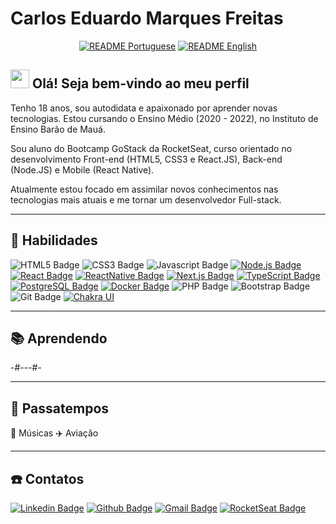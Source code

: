 # Carlos Eduardo Marques Freitas

<div align="center">

  [![README Portuguese](https://img.shields.io/badge/Readme-PT--BR-success?style=for-the-badge)](https://github.com/carlosmfreitas2409/carlosmfreitas2409/blob/master/README.md)
  [![README English](https://img.shields.io/badge/Readme-EN--US-blue?style=for-the-badge)](https://github.com/carlosmfreitas2409/carlosmfreitas2409/blob/master/README_EN.md)

</div>

## <img src="https://media.giphy.com/media/hvRJCLFzcasrR4ia7z/giphy.gif" width="30px"> Olá! Seja bem-vindo ao meu perfil

Tenho 18 anos, sou autodidata e apaixonado por aprender novas tecnologias. Estou cursando o Ensino Médio (2020 - 2022), no Instituto de Ensino Barão de Mauá.

Sou aluno do Bootcamp GoStack da RocketSeat, curso orientado no desenvolvimento Front-end (HTML5, CSS3 e React.JS), Back-end (Node.JS) e Mobile (React Native).

Atualmente estou focado em assimilar novos conhecimentos nas tecnologias mais atuais e me tornar um desenvolvedor Full-stack.

---

## :pushpin: Habilidades

![HTML5 Badge](https://img.shields.io/badge/-HTML5-E34F26?style=flat-square&logo=HTML5&logoColor=white)
![CSS3 Badge](https://img.shields.io/badge/-CSS3-1572B6?style=flat-square&logo=CSS3&logoColor=white)
![Javascript Badge](https://img.shields.io/badge/-Javascript-F29400?style=flat-square&logo=javascript&logoColor=white)
[![Node.js Badge](https://img.shields.io/badge/-Node.js-339933?style=flat-square&logo=node.js&logoColor=white&link=https://nodejs.org/en/)](https://nodejs.org/en/)
[![React Badge](https://img.shields.io/badge/-ReactJS-13B5EA?style=flat-square&logo=react&logoColor=white&link=https://reactjs.org)](https://reactjs.org)
[![ReactNative Badge](https://img.shields.io/badge/-React_Native-563D7C?style=flat-square&logo=react&logoColor=white&link=https://reactnative.dev)](https://reactnative.dev)
[![Next.js Badge](https://img.shields.io/badge/-Next.js-ffffff?style=flat-square&logo=next.js&logoColor=black&link=https://nextjs.org/)](https://nextjs.org/)
[![TypeScript Badge](https://img.shields.io/badge/-TypeScript-007ACC?style=flat-square&logo=typescript&logoColor=white&link=https://typescriptlang.org)](https://typescriptlang.org)
[![PostgreSQL Badge](https://img.shields.io/badge/-PostgreSQL-336791?style=flat-square&logo=postgresql&logoColor=white&link=https://postgresql.org)](https://postgresql.org)
[![Docker Badge](https://img.shields.io/badge/-Docker-2496ED?style=flat-square&logo=docker&logoColor=white&link=https://docker.com)](https://docker.com)
![PHP Badge](https://img.shields.io/badge/-PHP-8993BE?style=flat-square&logo=php&logoColor=white)
![Bootstrap Badge](https://img.shields.io/badge/-Bootstrap-563D7C?style=flat-square&logo=bootstrap&logoColor=white)
![Git Badge](https://img.shields.io/badge/-GIT-F34F29?style=flat-square&logo=git&logoColor=white)
[![Chakra UI](https://img.shields.io/badge/-Chakra_UI-%23319795?style=flat-square&logo=chakra-ui&logoColor=white&link=https://chakra-ui.com)](https://chakra-ui.com)

---

## :books: Aprendendo

-#---#-

---

## :purple_heart: Passatempos

:musical_note: Músicas
:airplane: Aviação

---

## :phone: Contatos

[![Linkedin Badge](https://img.shields.io/badge/-Carlos_Eduardo_Marques_Freitas-blue?style=flat-square&logo=Linkedin&logoColor=white&link=https://www.linkedin.com/in/carlosmeduardo/)](https://www.linkedin.com/in/carlosmeduardo/)
[![Github Badge](https://img.shields.io/badge/-carlosmfreitas2409-000?style=flat-square&logo=Github&logoColor=white&link=https://github.com/carlosmfreitas2409)](https://github.com/carlosmfreitas2409)
[![Gmail Badge](https://img.shields.io/badge/-carlos@freitas.eti.br-D14836?style=flat-square&logo=gmail&logoColor=white&link=mailto:carlos@freitas.eti.br)](mailto:carlos@freitas.eti.br)
[![RocketSeat Badge](https://img.shields.io/badge/-carlosmeduardo-8257e6?style=flat-square&logo=apache-rocketmq&logoColor=white&link=https://app.rocketseat.com.br/me/carlosmeduardo)](https://app.rocketseat.com.br/me/carlosmeduardo)
